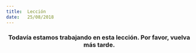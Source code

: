 ```yaml
---
title:  Lección
date:   25/08/2018
---
```


### <center>Todavía estamos trabajando en esta lección. Por favor, vuelva más tarde.</center>